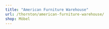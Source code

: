 ```yaml
---
title: "American Furniture Warehouse"
url: /thornton/american-furniture-warehouse/
shop: Möbel
---
```

